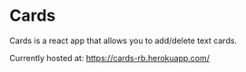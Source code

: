 # Cards

Cards is a react app that allows you to add/delete text cards.

Currently hosted at:
https://cards-rb.herokuapp.com/
